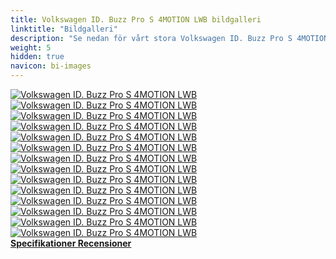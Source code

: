 ```yaml
---
title: Volkswagen ID. Buzz Pro S 4MOTION LWB bildgalleri
linktitle: "Bildgalleri"
description: "Se nedan för vårt stora Volkswagen ID. Buzz Pro S 4MOTION LWB bildgalleri. Klicka på bilderna för högupplösta versioner."
weight: 5
hidden: true
navicon: bi-images
---
```

<!-- markdownlint-disable MD033 -->
<div class="row" id ="my-gallery">
	<div class="pswp-grid-item col-6 col-md-4">
		<a href="https://media.evkx.net/multimedia/models/volkswagen/id._buzz/id._buzz_pro_s_4motion_lwb/chargeport_1.jpg"
data-pswp-src="https://media.evkx.net/multimedia/models/volkswagen/id._buzz/id._buzz_pro_s_4motion_lwb/chargeport_1.jpg"
data-pswp-width="3000"
data-pswp-height="2001" 
target="_blank">
			<img src="https://media.evkx.net/multimedia/models/volkswagen/id._buzz/id._buzz_pro_s_4motion_lwb/chargeport_1_xst.jpg" alt="Volkswagen ID. Buzz Pro S 4MOTION LWB" class="img-fluid " />
		</a>
	</div>
	<div class="pswp-grid-item col-6 col-md-4">
		<a href="https://media.evkx.net/multimedia/models/volkswagen/id._buzz/id._buzz_pro_s_4motion_lwb/details_1.jpg"
data-pswp-src="https://media.evkx.net/multimedia/models/volkswagen/id._buzz/id._buzz_pro_s_4motion_lwb/details_1.jpg"
data-pswp-width="3000"
data-pswp-height="2000" 
target="_blank">
			<img src="https://media.evkx.net/multimedia/models/volkswagen/id._buzz/id._buzz_pro_s_4motion_lwb/details_1_xst.jpg" alt="Volkswagen ID. Buzz Pro S 4MOTION LWB" class="img-fluid " />
		</a>
	</div>
	<div class="pswp-grid-item col-6 col-md-4">
		<a href="https://media.evkx.net/multimedia/models/volkswagen/id._buzz/id._buzz_pro_s_4motion_lwb/frontseats_1.jpg"
data-pswp-src="https://media.evkx.net/multimedia/models/volkswagen/id._buzz/id._buzz_pro_s_4motion_lwb/frontseats_1.jpg"
data-pswp-width="3000"
data-pswp-height="2000" 
target="_blank">
			<img src="https://media.evkx.net/multimedia/models/volkswagen/id._buzz/id._buzz_pro_s_4motion_lwb/frontseats_1_xst.jpg" alt="Volkswagen ID. Buzz Pro S 4MOTION LWB" class="img-fluid " />
		</a>
	</div>
	<div class="pswp-grid-item col-6 col-md-4">
		<a href="https://media.evkx.net/multimedia/models/volkswagen/id._buzz/id._buzz_pro_s_4motion_lwb/headlights_1.jpg"
data-pswp-src="https://media.evkx.net/multimedia/models/volkswagen/id._buzz/id._buzz_pro_s_4motion_lwb/headlights_1.jpg"
data-pswp-width="3000"
data-pswp-height="2001" 
target="_blank">
			<img src="https://media.evkx.net/multimedia/models/volkswagen/id._buzz/id._buzz_pro_s_4motion_lwb/headlights_1_xst.jpg" alt="Volkswagen ID. Buzz Pro S 4MOTION LWB" class="img-fluid " />
		</a>
	</div>
	<div class="pswp-grid-item col-6 col-md-4">
		<a href="https://media.evkx.net/multimedia/models/volkswagen/id._buzz/id._buzz_pro_s_4motion_lwb/interior_1.jpg"
data-pswp-src="https://media.evkx.net/multimedia/models/volkswagen/id._buzz/id._buzz_pro_s_4motion_lwb/interior_1.jpg"
data-pswp-width="3000"
data-pswp-height="2000" 
target="_blank">
			<img src="https://media.evkx.net/multimedia/models/volkswagen/id._buzz/id._buzz_pro_s_4motion_lwb/interior_1_xst.jpg" alt="Volkswagen ID. Buzz Pro S 4MOTION LWB" class="img-fluid " />
		</a>
	</div>
	<div class="pswp-grid-item col-6 col-md-4">
		<a href="https://media.evkx.net/multimedia/models/volkswagen/id._buzz/id._buzz_pro_s_4motion_lwb/main_1.jpg"
data-pswp-src="https://media.evkx.net/multimedia/models/volkswagen/id._buzz/id._buzz_pro_s_4motion_lwb/main_1.jpg"
data-pswp-width="3000"
data-pswp-height="2001" 
target="_blank">
			<img src="https://media.evkx.net/multimedia/models/volkswagen/id._buzz/id._buzz_pro_s_4motion_lwb/main_1_xst.jpg" alt="Volkswagen ID. Buzz Pro S 4MOTION LWB" class="img-fluid " />
		</a>
	</div>
	<div class="pswp-grid-item col-6 col-md-4">
		<a href="https://media.evkx.net/multimedia/models/volkswagen/id._buzz/id._buzz_pro_s_4motion_lwb/rearlights_1.jpg"
data-pswp-src="https://media.evkx.net/multimedia/models/volkswagen/id._buzz/id._buzz_pro_s_4motion_lwb/rearlights_1.jpg"
data-pswp-width="3000"
data-pswp-height="2000" 
target="_blank">
			<img src="https://media.evkx.net/multimedia/models/volkswagen/id._buzz/id._buzz_pro_s_4motion_lwb/rearlights_1_xst.jpg" alt="Volkswagen ID. Buzz Pro S 4MOTION LWB" class="img-fluid " />
		</a>
	</div>
	<div class="pswp-grid-item col-6 col-md-4">
		<a href="https://media.evkx.net/multimedia/models/volkswagen/id._buzz/id._buzz_pro_s_4motion_lwb/screens_1.jpg"
data-pswp-src="https://media.evkx.net/multimedia/models/volkswagen/id._buzz/id._buzz_pro_s_4motion_lwb/screens_1.jpg"
data-pswp-width="3000"
data-pswp-height="2000" 
target="_blank">
			<img src="https://media.evkx.net/multimedia/models/volkswagen/id._buzz/id._buzz_pro_s_4motion_lwb/screens_1_xst.jpg" alt="Volkswagen ID. Buzz Pro S 4MOTION LWB" class="img-fluid " />
		</a>
	</div>
	<div class="pswp-grid-item col-6 col-md-4">
		<a href="https://media.evkx.net/multimedia/models/volkswagen/id._buzz/id._buzz_pro_s_4motion_lwb/secondrowseats_1.jpg"
data-pswp-src="https://media.evkx.net/multimedia/models/volkswagen/id._buzz/id._buzz_pro_s_4motion_lwb/secondrowseats_1.jpg"
data-pswp-width="3000"
data-pswp-height="2000" 
target="_blank">
			<img src="https://media.evkx.net/multimedia/models/volkswagen/id._buzz/id._buzz_pro_s_4motion_lwb/secondrowseats_1_xst.jpg" alt="Volkswagen ID. Buzz Pro S 4MOTION LWB" class="img-fluid " />
		</a>
	</div>
	<div class="pswp-grid-item col-6 col-md-4">
		<a href="https://media.evkx.net/multimedia/models/volkswagen/id._buzz/id._buzz_pro_s_4motion_lwb/storage_1.jpg"
data-pswp-src="https://media.evkx.net/multimedia/models/volkswagen/id._buzz/id._buzz_pro_s_4motion_lwb/storage_1.jpg"
data-pswp-width="3000"
data-pswp-height="2001" 
target="_blank">
			<img src="https://media.evkx.net/multimedia/models/volkswagen/id._buzz/id._buzz_pro_s_4motion_lwb/storage_1_xst.jpg" alt="Volkswagen ID. Buzz Pro S 4MOTION LWB" class="img-fluid " />
		</a>
	</div>
	<div class="pswp-grid-item col-6 col-md-4">
		<a href="https://media.evkx.net/multimedia/models/volkswagen/id._buzz/id._buzz_pro_s_4motion_lwb/thridrowseats_1.jpg"
data-pswp-src="https://media.evkx.net/multimedia/models/volkswagen/id._buzz/id._buzz_pro_s_4motion_lwb/thridrowseats_1.jpg"
data-pswp-width="3000"
data-pswp-height="2000" 
target="_blank">
			<img src="https://media.evkx.net/multimedia/models/volkswagen/id._buzz/id._buzz_pro_s_4motion_lwb/thridrowseats_1_xst.jpg" alt="Volkswagen ID. Buzz Pro S 4MOTION LWB" class="img-fluid " />
		</a>
	</div>
	<div class="pswp-grid-item col-6 col-md-4">
		<a href="https://media.evkx.net/multimedia/models/volkswagen/id._buzz/id._buzz_pro_s_4motion_lwb/trunk_1.jpg"
data-pswp-src="https://media.evkx.net/multimedia/models/volkswagen/id._buzz/id._buzz_pro_s_4motion_lwb/trunk_1.jpg"
data-pswp-width="3000"
data-pswp-height="2000" 
target="_blank">
			<img src="https://media.evkx.net/multimedia/models/volkswagen/id._buzz/id._buzz_pro_s_4motion_lwb/trunk_1_xst.jpg" alt="Volkswagen ID. Buzz Pro S 4MOTION LWB" class="img-fluid " />
		</a>
	</div>
	<div class="pswp-grid-item col-6 col-md-4">
		<a href="https://media.evkx.net/multimedia/models/volkswagen/id._buzz/id._buzz_pro_s_4motion_lwb/trunk_2.jpg"
data-pswp-src="https://media.evkx.net/multimedia/models/volkswagen/id._buzz/id._buzz_pro_s_4motion_lwb/trunk_2.jpg"
data-pswp-width="3000"
data-pswp-height="2000" 
target="_blank">
			<img src="https://media.evkx.net/multimedia/models/volkswagen/id._buzz/id._buzz_pro_s_4motion_lwb/trunk_2_xst.jpg" alt="Volkswagen ID. Buzz Pro S 4MOTION LWB" class="img-fluid " />
		</a>
	</div>
	<div class="pswp-grid-item col-6 col-md-4">
		<a href="https://media.evkx.net/multimedia/models/volkswagen/id._buzz/id._buzz_pro_s_4motion_lwb/trunk_3.jpg"
data-pswp-src="https://media.evkx.net/multimedia/models/volkswagen/id._buzz/id._buzz_pro_s_4motion_lwb/trunk_3.jpg"
data-pswp-width="3000"
data-pswp-height="2000" 
target="_blank">
			<img src="https://media.evkx.net/multimedia/models/volkswagen/id._buzz/id._buzz_pro_s_4motion_lwb/trunk_3_xst.jpg" alt="Volkswagen ID. Buzz Pro S 4MOTION LWB" class="img-fluid " />
		</a>
	</div>
</div>
<script type="module">
  import PhotoSwipeLightbox from '/js/photoswipe-lightbox.esm.js';
    const lightbox = new PhotoSwipeLightbox({
       gallery: '#my-gallery',
        children: 'a',
        pswpModule: () => import('/js/photoswipe.esm.js')
    });
lightbox.init();
</script>
<div class="mt-3 mb-3">
<a href="../specifications/" class="text-decoration-none text-black">
<strong><i class="bi-arrow-left"></i> Specifikationer </strong>
</a>
<a href="../reviews/" class="text-decoration-none text-black float-end">
<strong>Recensioner <i class="bi-arrow-right"></i></strong>
</a>
</div>
